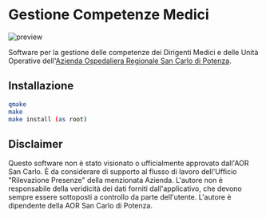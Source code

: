 # Gestione Competenze Medici

![preview](http://i.imgur.com/D65qGuA.png)

Software per la gestione delle competenze dei Dirigenti Medici e delle Unità Operative dell'[Azienda Ospedaliera Regionale San Carlo di Potenza](http://www.ospedalesancarlo.it/).

## Installazione

```bash
qmake
make
make install (as root)
```

## Disclaimer

Questo software non è stato visionato o ufficialmente approvato dall'AOR San Carlo. È da considerare di supporto al flusso di lavoro dell'Ufficio "Rilevazione Presenze" della menzionata Azienda.
L'autore non è responsabile della veridicità dei dati forniti dall'applicativo, che devono sempre essere sottoposti a controllo da parte dell'utente.
L'autore è dipendente della AOR San Carlo di Potenza.